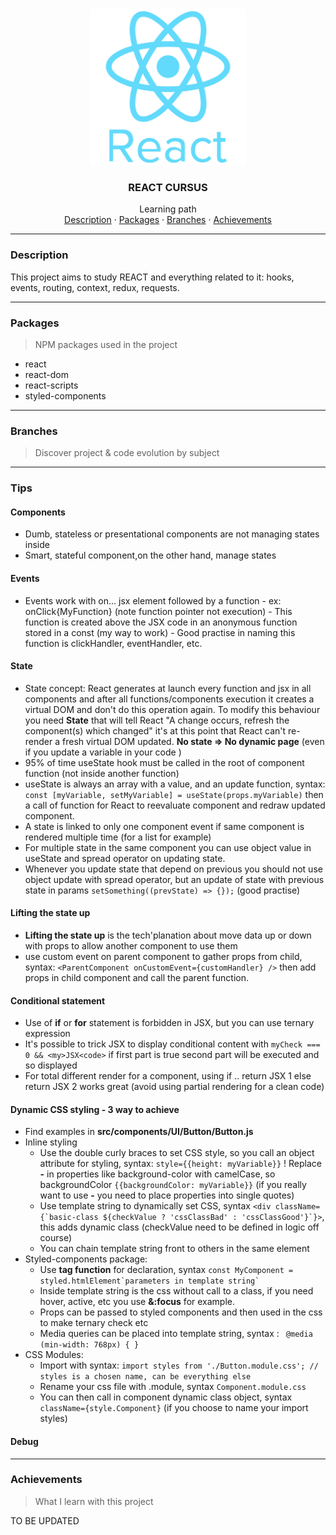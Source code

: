 <!-- PROJECT LOGO -->
<br />
<p align="center">
  <a href="https://github.com/nicode-io/ReactCursus">
    <img src="https://github.com/devicons/devicon/blob/master/icons/react/react-original-wordmark.svg" alt="Logo" width="250" height=250">
  </a>

<h3 align="center">REACT CURSUS</h3>

  <p align="center">
    Learning path
    <br />
    <a href="#description">Description</a>
    ·
    <a href="#packages">Packages</a>
    ·
    <a href="#branches">Branches</a>
    ·
    <a href="#achievements">Achievements</a>
  </p>


---

### Description


This project aims to study REACT and everything related to it: hooks, events, routing, context, redux, requests.


---

### Packages
> NPM packages used in the project

-   react
-   react-dom
-   react-scripts
-   styled-components

---

### Branches
> Discover project & code evolution by subject

---

### Tips

####    Components
-   Dumb, stateless or presentational components are not managing states inside
-   Smart, stateful component,on the other hand, manage states

####    Events
-   Events work with on... jsx element followed by a function - ex: onClick{MyFunction} (note function pointer not execution) - This function is created above the JSX code in an anonymous function stored in a const (my way to work) - Good practise in naming this function is clickHandler, eventHandler, etc.

####    State
-   State concept: React generates at launch every function and jsx in all components and after all functions/components execution it creates a virtual DOM and don't do this operation again. To modify this behaviour you need **State** that will tell React "A change occurs, refresh the component(s) which changed" it's at this point that React can't re-render a fresh virtual DOM updated. **No state => No dynamic page** (even if you update a variable in your code )
-   95% of time useState hook must be called in the root of component function (not inside another function)
-   useState is always an array with a value, and an update function, syntax: ```const [myVariable, setMyVariable] = useState(props.myVariable)``` then a call of function for React to reevaluate component and redraw updated component.
-   A state is linked to only one component event if same component is rendered multiple time (for a list for example)
-   For multiple state in the same component you can use object value in useState and spread operator on updating state.
-   Whenever you update state that depend on previous you should not use object update with spread operator, but an update of state with previous state in params ```setSomething((prevState) => {});``` (good practise)

####    Lifting the state up
-   **Lifting the state up** is the tech'planation about move data up or down with props to allow another component to use them
-   use custom event on parent component to gather props from child, syntax: ```<ParentComponent onCustomEvent={customHandler} />``` then add props in child component and call the parent function.

####    Conditional statement
-   Use of **if** or **for** statement is forbidden in JSX, but you can use ternary expression
-   It's possible to trick JSX to display conditional content with ```myCheck === 0 && <my>JSX<code>``` if first part is true second part will be executed and so displayed
-   For total different render for a component, using if .. return JSX 1 else return JSX 2 works great (avoid using partial rendering for a clean code)

####    Dynamic CSS styling - 3 way to achieve
-   Find examples in **src/components/UI/Button/Button.js**
-   Inline styling
    -   Use the double curly braces to set CSS style, so you call an object attribute for styling, syntax: ```style={{height: myVariable}}``` ! Replace **-** in properties like background-color with camelCase, so backgroundColor ```{{backgroundColor: myVariable}}``` (if you really want to use **-** you need to place properties into single quotes)
    -   Use template string to dynamically set CSS, syntax ```<div className={`basic-class ${checkValue ? 'cssClassBad' : 'cssClassGood'}`}>```, this adds dynamic class (checkValue need to be defined in logic off course)
    -   You can chain template string front to others in the same element
-   Styled-components package:
    -   Use **tag function** for declaration, syntax ```const MyComponent = styled.htmlElement`parameters in template string` ```
    -   Inside template string is the css without call to a class, if you need hover, active, etc you use **&:focus** for example.
    -   Props can be passed to styled components and then used in the css to make ternary check etc
    -   Media queries can be placed into template string, syntax : ``` @media (min-width: 768px) { }```
-   CSS Modules:
    -   Import with syntax: ```import styles from './Button.module.css'; // styles is a chosen name, can be everything else```
    -   Rename your css file with .module, syntax ```Component.module.css```
    -   You can then call in component dynamic class object, syntax ```className={style.Component}``` (if you choose to name your import styles)

####    Debug


---

### Achievements
> What I learn with this project


TO BE UPDATED
